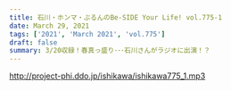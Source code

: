 ```yaml
---
title: 石川・ホンマ・ぶるんのBe-SIDE Your Life! vol.775-1
date: March 29, 2021
tags: ['2021', 'March 2021', 'vol.775']
draft: false
summary: 3/20収録！春真っ盛り･･･石川さんがラジオに出演！？
---
```


http://project-phi.ddo.jp/ishikawa/ishikawa775_1.mp3